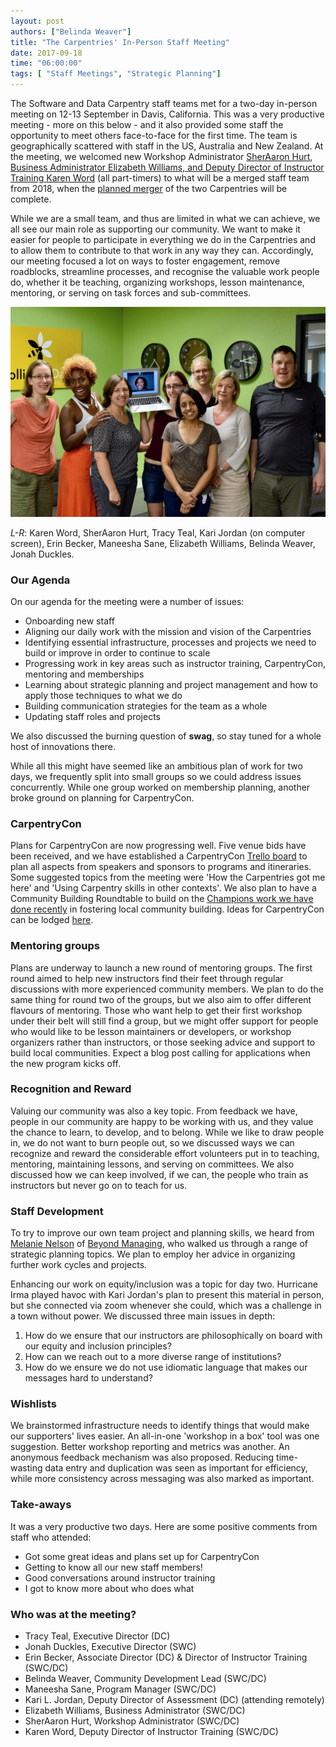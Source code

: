```yaml
---
layout: post
authors: ["Belinda Weaver"]
title: "The Carpentries' In-Person Staff Meeting"
date: 2017-09-18
time: "06:00:00"
tags: [ "Staff Meetings", "Strategic Planning"]
---
```


The Software and Data Carpentry staff teams met for a two-day in-person meeting on 12-13 September in Davis, California. This was a very productive meeting - more on this below - and it also provided some staff the opportunity to meet others face-to-face for the first time. The team is geographically scattered with staff in the US, Australia and New Zealand. At the meeting, we welcomed new Workshop Administrator [SherAaron Hurt](http://www.datacarpentry.org/blog/announce-sheraaron/), [Business Administrator Elizabeth Williams, and Deputy Director of Instructor Training Karen Word](http://www.datacarpentry.org/blog/new-staff-intro/) (all part-timers) to what will be a merged staff team from 2018, when the [planned merger](http://www.datacarpentry.org/blog/merger/) of the two Carpentries will be complete.

While we are a small team, and thus are limited in what we can achieve, we all see our main role as supporting our community. We want to make it easier for people to participate in everything we do in the Carpentries and to allow them to contribute to that work in any way they can. Accordingly, our meeting focused a lot on ways to foster engagement, remove roadblocks, streamline processes, and recognise the valuable work people do, whether it be  teaching, organizing workshops, lesson maintenance, mentoring, or serving on task forces and sub-committees.

![The Software and Data Carpentry team](swcinperson.jpg)

*L-R*: Karen Word, SherAaron Hurt, Tracy Teal, Kari Jordan (on computer screen), Erin Becker, Maneesha Sane, Elizabeth Williams, Belinda Weaver, Jonah Duckles.

### Our Agenda

On our agenda for the meeting were a number of issues:

- Onboarding new staff
- Aligning our daily work with the mission and vision of the Carpentries
- Identifying essential infrastructure, processes and projects we need to build or improve in order to continue to scale
- Progressing work in key areas such as instructor training, CarpentryCon, mentoring and memberships
- Learning about strategic planning and project management and how to apply those techniques to what we do
- Building communication strategies for the team as a whole
- Updating staff roles and projects

We also discussed the burning question of **swag**, so stay tuned for a whole host of innovations there.

While all this might have seemed like an ambitious plan of work for two days, we frequently split into small groups so we could address issues concurrently. While one group worked on membership planning, another broke ground on planning for CarpentryCon.

### CarpentryCon

Plans for CarpentryCon are now progressing well. Five venue bids have been received, and we have established a CarpentryCon [Trello board](https://trello.com/carpentrycon) to plan all aspects from speakers and sponsors to programs and itineraries.  Some suggested topics from the meeting were 'How the Carpentries got me here' and 'Using Carpentry skills in other contexts'. We also plan to have a Community Building Roundtable to build on the [Champions work we have done recently](https://software-carpentry.org/blog/2017/08/champs-call.html) in fostering local community building. Ideas for CarpentryCon can be lodged [here](https://github.com/carpentries/carpentrycon/blob/master/TopicsThemes.md).

### Mentoring groups

Plans are underway to launch a new round of mentoring groups. The first round aimed to help new instructors find their feet through regular discussions with more experienced community members. We plan to do the same thing for round two of the groups, but we also aim to offer different flavours of mentoring. Those who want help to get their first workshop under their belt will still find a group, but we might offer support for people who would like to be lesson maintainers or developers, or workshop organizers rather than instructors, or those seeking advice and support to build local communities. Expect a blog post calling for applications when the new program kicks off.   

### Recognition and Reward

Valuing our community was also a key topic. From feedback we have, people in our community are happy to be working with us, and they value the chance to learn, to develop, and to belong. While we like to draw people in, we do not want to burn people out, so we discussed ways we can recognize and reward the considerable effort volunteers put in to teaching, mentoring, maintaining lessons, and serving on committees. We also discussed how we can keep involved, if we can, the people who train as instructors but never go on to teach for us. 

### Staff Development

To try to improve our own team project and planning skills, we heard from [Melanie Nelson](https://twitter.com/melanie_nelson) of [Beyond Managing](http://beyondmanaging.com/), who walked us through a range of strategic planning topics. We plan to employ her advice in organizing further work cycles and projects. 

Enhancing our work on equity/inclusion was a topic for day two. Hurricane Irma played havoc with Kari Jordan's plan to present this material in person, but she connected via zoom whenever she could, which was a challenge in a town without power. We discussed three main issues in depth: 
 
 1. How do we ensure that our instructors are philosophically on board with our equity and inclusion principles?
 2. How can we reach out to a more diverse range of institutions?
 3. How do we ensure we do not use idiomatic language that makes our messages hard to understand?

### Wishlists

We brainstormed infrastructure needs to identify things that would make our supporters' lives easier. An all-in-one 'workshop in a box' tool was one suggestion. Better workshop reporting and metrics was another. An anonymous feedback mechanism was also proposed. Reducing time-wasting data entry and duplication was seen as important for efficiency, while more consistency across messaging was also marked as important. 

### Take-aways

It was a very productive two days. Here are some positive comments from staff who attended:

- Got some great ideas and plans set up for CarpentryCon
- Getting to know all our new staff members!
- Good conversations around instructor training
- I got to know more about who does what

### Who was at the meeting?

- Tracy Teal, Executive Director (DC)
- Jonah Duckles, Executive Director (SWC)
- Erin Becker, Associate Director (DC) & Director of Instructor Training (SWC/DC)
- Belinda Weaver, Community Development Lead (SWC/DC)
- Maneesha Sane, Program Manager (SWC/DC)
- Kari L. Jordan, Deputy Director of Assessment (DC) (attending remotely)
- Elizabeth Williams, Business Administrator (SWC/DC)
- SherAaron Hurt, Workshop Administrator (SWC/DC)
- Karen Word, Deputy Director of Instructor Training (SWC/DC)
